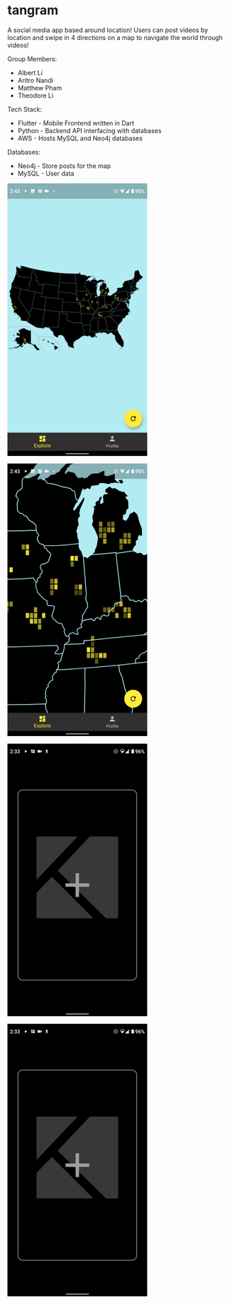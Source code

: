 # tangram
A social media app based around location! Users can post videos by location and swipe in 4 directions on a map to navigate the world through videos!

Group Members:
* Albert Li
* Aritro Nandi
* Matthew Pham
* Theodore Li

Tech Stack:
* Flutter - Mobile Frontend written in Dart
* Python - Backend API interfacing with databases
* AWS - Hosts MySQL and Neo4j databases

Databases:
  * Neo4j - Store posts for the map
  * MySQL - User data


![map](./screenshots/map.png)

![illinois](./screenshots/illinois.png)

![new_post](./screenshots/new_post.png)

![input](./screenshots/new_post.png)
